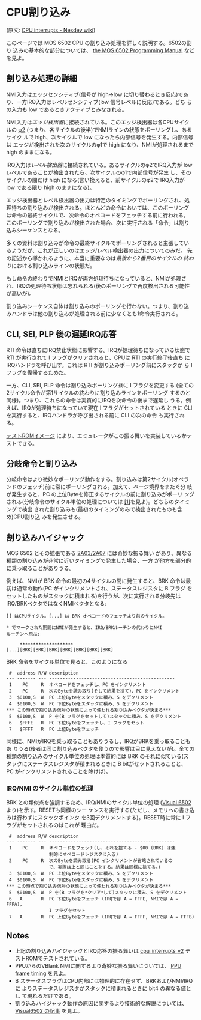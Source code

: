 CPU割り込み
===========

(原文: [CPU interrupts - Nesdev wiki](http://wiki.nesdev.com/w/index.php?title=CPU_interrupts&oldid=7502))

このページでは MOS 6502 CPU の割り込み処理を詳しく説明する。6502の割り
込みの基本的な部分については、
[the MOS 6502 Programming Manual](http://users.telenet.be/kim1-6502/6502/proman.html)
などを見よ。


割り込み処理の詳細
------------------

NMI入力はエッジセンシティブ(信号が high->low に切り替わるとき反応)であ
り、一方IRQ入力はレベルセンシティブ(low 信号レベルに反応)である。どち
らの入力も low であるときアクティブとみなされる。

NMI入力は*エッジ検出器*に接続されている。このエッジ検出器は各CPUサイク
ルの
[φ2](http://wiki.nesdev.com/w/index.php/CPU_pin_out_and_signal_description)
(つまり、各サイクルの後半)でNMIラインの状態をポーリングし、あるサイク
ルで high、次サイクルで low になったら内部信号を発生する。内部信号は
エッジが検出された次のサイクルのφ1で high になり、NMIが処理されるまで
high のままになる。

IRQ入力は*レベル検出器*に接続されている。あるサイクルのφ2でIRQ入力が
low レベルであることが検出されたら、次サイクルのφ1で内部信号が発生
し、そのサイクルの間だけ high になる(言い換えると、前サイクルのφ2で
IRQ入力が low である限り high のままになる)。

エッジ検出器とレベル検出器の出力は特定のタイミングでポーリングされ、処
理待ちの割り込みが検出される。ほとんどの命令においては、このポーリング
は命令の最終サイクルで、次命令のオペコードをフェッチする前に行われる。
このポーリングで割り込みが検出された場合、次に実行される「命令」は割り
込みシーケンスとなる。

多くの資料は割り込みが命令の最終サイクルでポーリングされると主張してい
るようだが、これが正しいのはエッジ/レベル検出器の出力についてのみだ。
先の記述から導かれるように、本当に重要なのは*最後から2番目のサイクルの
終わり*における割り込みラインの状態だ。

もし命令の終わりでNMIとIRQが両方処理待ちになっていると、NMIが処理さ
れ、IRQの処理待ち状態は忘れられる(後のポーリングで再度検出される可能性
が高いが)。

割り込みシーケンス自体は割り込みのポーリングを行わない。つまり、割り込
みハンドラは他の割り込みが処理される前に少なくとも1命令実行される。


CLI, SEI, PLP 後の遅延IRQ応答
-----------------------------

RTI 命令は直ちにIRQ禁止状態に影響する。IRQが処理待ちになっている状態で
RTI が実行されて I フラグがクリアされると、CPUは RTI の実行終了後直ち
にIRQハンドラを呼び出す。これは RTI が割り込みポーリング前にスタックか
ら I フラグを復帰するためだ。

一方、CLI, SEI, PLP 命令は割り込みポーリング*後*に I フラグを変更する
(全ての2サイクル命令が第1サイクルの終わりに割り込みラインをポーリング
するのと同様)。つまり、これらの命令は実質的にIRQを次命令の後まで遅延し
うる。例えば、IRQが処理待ちになっていて現在 I フラグがセットされている
ときに CLI を実行すると、IRQハンドラが呼び出される前に CLI の次の命令
も実行される。

[テストROMイメージ](http://wiki.nesdev.com/w/index.php/Emulator_tests#CPU)
により、エミュレータがこの振る舞いを実装しているかテストできる。


分岐命令と割り込み
------------------

分岐命令はより微妙なポーリング動作をする。割り込みは第2サイクル(オペラ
ンドのフェッチ)前に常にポーリングされる。加えて、ページ境界をまたぐ分
岐が発生すると、PC の上位Byteを修正するサイクルの前に割り込みがポーリ
ングされる(分岐命令のサイクル単位の処理については
[[1]](http://nesdev.com/6502_cpu.txt)を見よ)。どちらのタイミングで検出
された割り込みも(最初のタイミングのみで検出されたものも含め)CPU割り込
みを発生させる。


割り込みハイジャック
--------------------

MOS 6502 とその拡張である
[2A03/2A07](http://wiki.nesdev.com/w/index.php/CPU) には奇妙な振る舞い
があり、異なる種類の割り込みが非常に近いタイミングで発生した場合、一方
が他方を部分的に乗っ取ることがありうる。

例えば、NMIが BRK 命令の最初の4サイクルの間に発生すると、BRK 命令は最
初は通常の動作(PC がインクリメントされ、ステータスレジスタに B フラグ
をセットしたものがスタックに積まれる)を行うが、次に実行される分岐先は
IRQ/BRKベクタではなくNMIベクタとなる:

```
[] はCPUサイクル。[...] は BRK オペコードのフェッチより前のサイクル。

* でマークされた期間にNMIが発生すると、IRQ/BRKルーチンの代わりにNMI
ルーチンへ飛ぶ:

     ********************
[...][BRK][BRK][BRK][BRK][BRK][BRK][BRK]
```

BRK 命令をサイクル単位で見ると、このようになる

```
 #  address R/W description
--- ------- --- -----------------------------------------------
 1    PC     R  オペコードをフェッチし、PC をインクリメント
 2    PC     R  次のByteを読み取り(そして結果を捨て)、PC をインクリメント
 3  $0100,S  W  PC 上位Byteをスタックに積み、S をデクリメント
 4  $0100,S  W  PC 下位Byteをスタックに積み、S をデクリメント
*** この時点で割り込み信号の状態によって使われる割り込みベクタが決まる***
 5  $0100,S  W  P を(B フラグをセットして)スタックに積み、S をデクリメント
 6   $FFFE   R  PC 下位Byteをフェッチし、I フラグをセット
 7   $FFFF   R  PC 上位Byteをフェッチ
```

同様に、NMIがIRQを乗っ取ることもありうるし、IRQがBRKを乗っ取ることもあ
りうる(後者は同じ割り込みベクタを使うので影響は目に見えないが)。全ての
種類の割り込みのサイクル単位の処理は本質的には BRK のそれに似ている(ス
タックにステータスレジスタが積まれるときに B bitがセットされることと、
PC がインクリメントされることを除けば)。

### IRQ/NMI のサイクル単位の処理

BRK との類似点を強調するため、IRQ/NMIのサイクル単位の処理
([Visual 6502](http://visual6502.org/) より)を示す。RESETも同様のシー
ケンスを実行する(ただし、メモリへの書き込みは行わずにスタックポインタ
を3回デクリメントする)。RESET時に常に I フラグがセットされるのはこれが
理由だ。

```
 #  address R/W description
--- ------- --- -----------------------------------------------
 1    PC     R  オペコードをフェッチ(し、それを捨てる - $00 (BRK) は強
                制的にオペコードレジスタに入る)
 2    PC     R  次のByteを読み取る(PC インクリメントが省略されているの
                で、実際は上と同じことをする。結果は同様に捨てる。)
 3  $0100,S  W  PC 上位Byteをスタックに積み、S をデクリメント
 4  $0100,S  W  PC 下位Byteをスタックに積み、S をデクリメント
*** この時点で割り込み信号の状態によって使われる割り込みベクタが決まる***
 5  $0100,S  W  P を(B フラグを*クリア*して)スタックに積み、S をデクリメント
 6   A       R  PC 下位Byteをフェッチ (IRQでは A = FFFE, NMIでは A = FFFA),
                I フラグをセット
 7   A       R  PC 上位Byteをフェッチ (IRQでは A = FFFF, NMIでは A = FFFB)
```


Notes
-----

* 上記の割り込みハイジャックとIRQ応答の振る舞いは
  [cpu_interrupts_v2](http://wiki.nesdev.com/w/index.php/Emulator_tests)
  テストROMでテストされている。
* PPUからのVBlank NMIに関するより奇妙な振る舞いについては、
  [PPU frame timing](http://wiki.nesdev.com/w/index.php/PPU_frame_timing)
  を見よ。
* B ステータスフラグはCPU内部には物理的に存在せず、BRKおよびNMI/IRQに
  よりステータスレジスタがスタックに積まれるときに bit4 の異なる値とし
  て現れるだけである。
* 割り込みハイジャック動作の原因に関するより技術的な解説については、
  [Visual6502 の記事](http://visual6502.org/wiki/index.php?title=6502_BRK_and_B_bit)
  を見よ。
